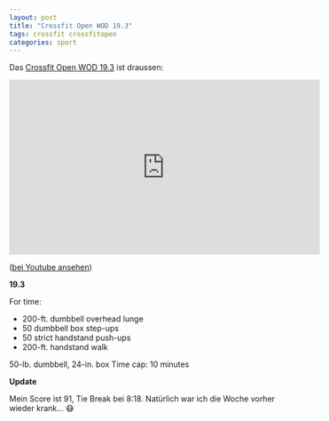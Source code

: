 ```yaml
---
layout: post
title: "Crossfit Open WOD 19.3"
tags: crossfit crossfitopen
categories: sport
---
```


Das [Crossfit Open WOD 19.3][0] ist draussen:

<iframe width="560" height="315" src="https://www.youtube-nocookie.com/embed/vm-yJPPBwys" frameborder="0" allow="accelerometer; autoplay; encrypted-media; gyroscope; picture-in-picture" allowfullscreen></iframe>

([bei Youtube ansehen][1])

**19.3**

For time:

* 200-ft. dumbbell overhead lunge
* 50 dumbbell box step-ups
* 50 strict handstand push-ups
* 200-ft. handstand walk

50-lb. dumbbell, 24-in. box
Time cap: 10 minutes


**Update**

Mein Score ist 91, Tie Break bei 8:18. Natürlich war ich die Woche vorher wieder krank... 😷


[0]: https://games.crossfit.com/workouts/open/2019/3
[1]: https://www.youtube.com/watch?v=vm-yJPPBwys
